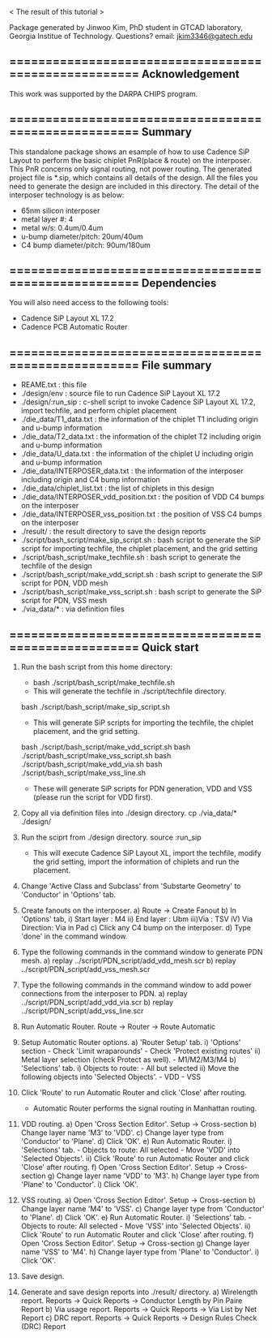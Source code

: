  
< The result of this tutorial >


Package generated by Jinwoo Kim, PhD student in GTCAD laboratory, Georgia Institue of Technology.
Questions? email: jkim3346@gatech.edu

=====================================================
Acknowledgement
-----------------------------------------------------
This work was supported by the DARPA CHIPS program.


=====================================================
Summary
-----------------------------------------------------
This standalone package shows an esample of how to use
Cadence SiP Layout to perform the basic chiplet PnR(place & route)
on the interposer.
This PnR concerns only signal routing, not power routing.
The generated project file is *.sip, which contains
all details of the design.
All the files you need to generate the design are included
in this directory.
The detail of the interposer technology is as below:
- 65nm silicon interposer
- metal layer #: 4
- metal w/s: 0.4um/0.4um
- u-bump diameter/pitch: 20um/40um
- C4 bump diameter/pitch: 90um/180um


=====================================================
Dependencies
-----------------------------------------------------
You will also need access to the following tools:
- Cadence SiP Layout XL 17.2
- Cadence PCB Automatic Router


=====================================================
File summary
-----------------------------------------------------
- REAME.txt			: this file
- ./design/env			: source file to run Cadence SiP Layout XL 17.2
- ./design/:run_sip		: c-shell script to invoke Cadence SiP Layout XL 17.2, import techfile,
				  and perform chiplet placement
- ./die_data/T1_data.txt		: the information of the chiplet T1 including origin and u-bump information
- ./die_data/T2_data.txt		: the information of the chiplet T2 including origin and u-bump information
- ./die_data/U_data.txt		: the information of the chiplet U including origin and u-bump information
- ./die_data/INTERPOSER_data.txt	: the information of the interposer including origin and C4 bump information
- ./die_data/chiplet_list.txt	: the list of chiplets in this design
- ./die_data/INTERPOSER_vdd_position.txt		: the position of VDD C4 bumps on the interposer
- ./die_data/INTERPOSER_vss_position.txt		: the position of VSS C4 bumps on the interposer
- ./result/			: the result directory to save the design reports
- ./script/bash_script/make_sip_script.sh	: bash script to generate the SiP script for importing techfile,
						  the chiplet placement, and the grid setting
- ./script/bash_script/make_techfile.sh		: bash script to generate the techfile of the design
- ./script/bash_script/make_vdd_script.sh	: bash script to generate the SiP script for PDN, VDD mesh
- ./script/bash_script/make_vss_script.sh	: bash script to generate the SiP script for PDN, VSS mesh
- ./via_data/*			: via definition files


=====================================================
Quick start
-----------------------------------------------------

1. Run the bash script from this home directory:
	* bash ./script/bash_script/make_techfile.sh

	- This will generate the techfile in ./script/techfile directory.

	bash ./script/bash_script/make_sip_script.sh

	- This will generate SiP scripts for importing the techfile, the chiplet placement, and the grid setting.

	bash ./script/bash_script/make_vdd_script.sh
	bash ./script/bash_script/make_vss_script.sh
	bash ./script/bash_script/make_vdd_via.sh
	bash ./script/bash_script/make_vss_line.sh
	
	- These will generate SiP scripts for PDN generation, VDD and VSS (please run the script for VDD first).

2. Copy all via definition files into ./design directory.
	cp ./via_data/* ./design/

3. Run the sciprt from ./design directory.
	source :run_sip

	- This will execute Cadence SiP Layout XL,
		    import the techfile,
		    modify the grid setting,
		    import the information of chiplets and run the placement.

4. Change 'Active Class and Subclass' from 'Substarte Geometry' to 'Conductor' in 'Options' tab.

5. Create fanouts on the interposer.
	a) Route -> Create Fanout
	b) In 'Options' tab,
		i)  Start layer	: M4
		ii) End layer	: Ubm
		iii)Via		: TSV
		iV) Via Direction: Via in Pad
	c) Click any C4 bump on the interposer.
	d) Type 'done' in the command window.

6. Type the following commands in the command window to generate PDN mesh.
	a) replay ../script/PDN_script/add_vdd_mesh.scr
	b) replay ../script/PDN_script/add_vss_mesh.scr

7. Type the following commands in the command window to add power connections from the interposer to PDN.
	a) replay ../script/PDN_script/add_vdd_via.scr
	b) replay ../script/PDN_script/add_vss_line.scr

8. Run Automatic Router.
	Route -> Router -> Route Automatic

9. Setup Automatic Router options.
	a) 'Router Setup' tab.
		i) 'Options' section
			- Check 'Limit wraparounds'
			- Check 'Protect existing routes'
		ii) Metal layer selection (check Protect as well).
			- M1/M2/M3/M4
	b) 'Selections' tab.
		i) Objects to route:
			- All but selected
		ii) Move the following objects into 'Selected Objects'.
			- VDD
			- VSS

10. Click 'Route' to run Automatic Router and click 'Close' after routing.
	- Automatic Router performs the signal routing in Manhattan routing.

11. VDD routing.
	a) Open 'Cross Section Editor'.
		Setup -> Cross-section
	b) Change layer name 'M3' to 'VDD'.
	c) Change layer type from 'Conductor' to 'Plane'.
	d) Click 'OK'.
	e) Run Automatic Router.
		i) 'Selections' tab.
			- Objects to route: All selected
			- Move 'VDD' into 'Selected Objects'.
		ii) Click 'Route' to run Automatic Router and click 'Close' after routing.
	f) Open 'Cross Section Editor'.
		Setup -> Cross-section
	g) Change layer name 'VDD' to 'M3'.
	h) Change layer type from 'Plane' to 'Conductor'.
	i) Click 'OK'.

12. VSS routing.
	a) Open 'Cross Section Editor'.
		Setup -> Cross-section
	b) Change layer name 'M4' to 'VSS'.
	c) Change layer type from 'Conductor' to 'Plane'.
	d) Click 'OK'.
	e) Run Automatic Router.
		i) 'Selections' tab.
			- Objects to route: All selected
			- Move 'VSS' into 'Selected Objects'.
		ii) Click 'Route' to run Automatic Router and click 'Close' after routing.
	f) Open 'Cross Section Editor'.
		Setup -> Cross-section
	g) Change layer name 'VSS' to 'M4'.
	h) Change layer type from 'Plane' to 'Conductor'.
	i) Click 'OK'.

13. Save design.

14. Generate and save design reports into ./result/ directory.
	a) Wirelength report.
		Reports -> Quick Reports -> Conductor Length by Pin Paire Report
	b) Via usage report.
		Reports -> Quick Reports -> Via List by Net Report
	c) DRC report.
		Reports -> Quick Reports -> Design Rules Check (DRC) Report
